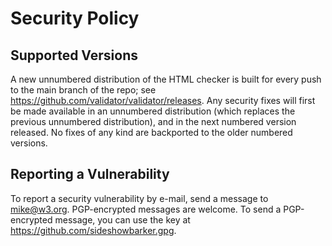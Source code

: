 # Security Policy

## Supported Versions

A new unnumbered distribution of the HTML checker is built for every push to the main branch of the repo; see https://github.com/validator/validator/releases. Any security fixes will first be made available in an unnumbered distribution (which replaces the previous unnumbered distribution), and in the next numbered version released. No fixes of any kind are backported to the older numbered versions.

## Reporting a Vulnerability

To report a security vulnerability by e-mail, send a message to mike@w3.org. PGP-encrypted messages are welcome. To send a PGP-encrypted message, you can use the key at https://github.com/sideshowbarker.gpg.
